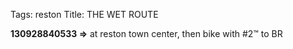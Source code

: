 Tags: reston
Title: THE WET ROUTE
  
**130928840533 =>** at reston town center, then bike with #2™ to BR